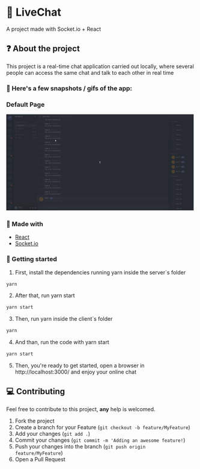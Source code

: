 # :closed_book: LiveChat
A project made with Socket.io + React

## :question: About the project

This project is a real-time chat application carried out locally, where several people can access the same chat and talk to each other in real time
  
### :iphone: Here's a few snapshots / gifs of the app:
  
<div>
  <h3>Default Page</h3>
  <img src="https://github.com/SousaVictorH/RecDiscord/blob/master/public/videos/discord.gif" alt="Default">
</div>

###  :hammer: Made with

- [React](https://pt-br.reactjs.org/)
- [Socket.io](https://socket.io/)

<!-- GETTING STARTED -->

### :triangular_flag_on_post: Getting started

1. First, install the dependencies running yarn inside the server`s folder

```sh
yarn
```

2. After that, run yarn start

```sh
yarn start
```

3. Then, run yarn inside the client`s folder

```sh
yarn
```

4. And than, run the code with yarn start

```sh
yarn start
```

5. Then, you're ready to get started, open a browser in http://localhost:3000/ and enjoy your online chat

## :computer: Contributing

Feel free to contribute to this project, **any** help is welcomed.

1. Fork the project
2. Create a branch for your Feature (`git checkout -b feature/MyFeature`)
3. Add your changes (`git add .`)
4. Commit your changes (`git commit -m 'Adding an awesome feature!`)
5. Push your changes into the branch (`git push origin feature/MyFeature`)
6. Open a Pull Request
